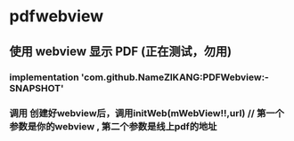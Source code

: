 # pdfwebview

## 使用 webview 显示 PDF (正在测试，勿用)

### implementation 'com.github.NameZIKANG:PDFWebview:-SNAPSHOT'
### 调用 创建好webview后，调用initWeb(mWebView!!,url) // 第一个参数是你的webview , 第二个参数是线上pdf的地址

